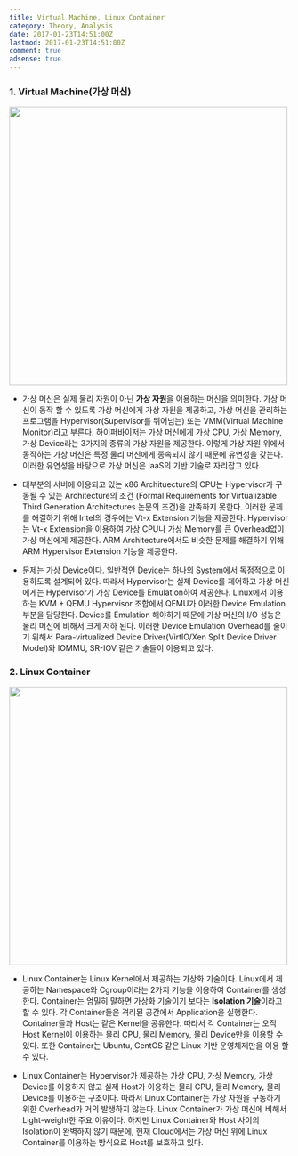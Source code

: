 ```yaml
---
title: Virtual Machine, Linux Container
category: Theory, Analysis
date: 2017-01-23T14:51:00Z
lastmod: 2017-01-23T14:51:00Z
comment: true
adsense: true
---
```


### 1. Virtual Machine(가상 머신)

<img src="{{site.baseurl}}/images/theory_analysis/Virtual_Machine_Linux_Container/Virtual_Machine.PNG" width="500px">

* 가상 머신은 실제 물리 자원이 아닌 **가상 자원**을 이용하는 머신을 의미한다. 가상 머신이 동작 할 수 있도록 가상 머신에게 가상 자원을 제공하고, 가상 머신을 관리하는 프로그램을 Hypervisor(Supervisor를 뛰어넘는) 또는 VMM(Virtual Machine Monitor)라고 부른다. 하이퍼바이저는 가상 머신에게 가상 CPU, 가상 Memory, 가상 Device라는 3가지의 종류의 가상 자원을 제공한다. 이렇게 가상 자원 위에서 동작하는 가상 머신은 특정 물리 머신에게 종속되지 않기 때문에 유연성을 갖는다. 이러한 유연성을 바탕으로 가상 머신은 IaaS의 기반 기술로 자리잡고 있다.

* 대부분의 서버에 이용되고 있는 x86 Archituecture의 CPU는 Hypervisor가 구동될 수 있는 Architecture의 조건 (Formal Requirements for Virtualizable Third Generation Architectures 논문의 조건)을 만족하지 못한다. 이러한 문제를 해결하기 위해 Intel의 경우에는 Vt-x Extension 기능을 제공한다. Hypervisor는 Vt-x Extension을 이용하여 가상 CPU나 가상 Memory를 큰 Overhead없이 가상 머신에게 제공한다. ARM Architecture에서도 비슷한 문제를 해결하기 위해 ARM Hypervisor Extension 기능을 제공한다.

* 문제는 가상 Device이다. 일반적인 Device는 하나의 System에서 독점적으로 이용하도록 설계되어 있다. 따라서 Hypervisor는 실제 Device를 제어하고 가상 머신에게는 Hypervisor가 가상 Device를 Emulation하여 제공한다. Linux에서 이용하는 KVM + QEMU Hypervisor 조합에서 QEMU가 이러한 Device Emulation 부분을 담당한다. Device를 Emulation 해야하기 때문에 가상 머신의 I/O 성능은 물리 머신에 비해서 크게 저하 된다. 이러한 Device Emulation Overhead를 줄이기 위해서 Para-virtualized Device Driver(VirtIO/Xen Split Device Driver Model)와 IOMMU, SR-IOV 같은 기술들이 이용되고 있다.

### 2. Linux Container

<img src="{{site.baseurl}}/images/theory_analysis/Virtual_Machine_Linux_Container/Linux_Container.PNG" width="500px">

* Linux Container는 Linux Kernel에서 제공하는 가상화 기술이다. Linux에서 제공하는 Namespace와 Cgroup이라는 2가지 기능을 이용하여 Container를 생성한다. Container는 엄밀히 말하면 가상화 기술이기 보다는 **Isolation 기술**이라고 할 수 있다. 각 Container들은 격리된 공간에서 Application을 실행한다. Container들과 Host는 같은 Kernel을 공유한다. 따라서 각 Container는 오직 Host Kernel이 이용하는 물리 CPU, 물리 Memory, 물리 Device만을 이용할 수 있다. 또한 Container는 Ubuntu, CentOS 같은 Linux 기반 운영체제만을 이용 할 수 있다.

* Linux Container는 Hypervisor가 제공하는 가상 CPU, 가상 Memory, 가상 Device를 이용하지 않고 실제 Host가 이용하는 물리 CPU, 물리 Memory, 물리 Device를 이용하는 구조이다. 따라서 Linux Container는 가상 자원을 구동하기 위한 Overhead가 거의 발생하지 않는다. Linux Container가 가상 머신에 비해서 Light-weight한 주요 이유이다. 하지만 Linux Container와 Host 사이의 Isolation이 완벽하지 않기 때문에, 현재 Cloud에서는 가상 머신 위에 Linux Container를 이용하는 방식으로 Host를 보호하고 있다.
